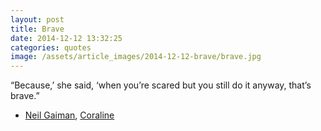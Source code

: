 ```yaml
---
layout: post
title: Brave
date: 2014-12-12 13:32:25
categories: quotes
image: /assets/article_images/2014-12-12-brave/brave.jpg
---
```


“Because,’ she said, ‘when you’re scared but you still do it anyway, that’s brave.” 
- [Neil Gaiman][neilgaiman], [Coraline][coraline]

[neilgaiman]: http://www.neilgaiman.com/
[coraline]: http://www.goodreads.com/work/quotes/2834844-coraline 
